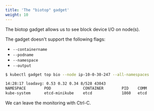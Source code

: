 ```yaml
---
title: 'The "biotop" gadget'
weight: 10
---
```


The biotop gadget allows us to see block device I/O on node(s).

The gadget doesn't support the following flags:
 * `--containername`
 * `--podname`
 * `--namespace`
 * `--output`

```bash
$ kubectl gadget top bio --node ip-10-0-30-247 --all-namespaces

14:28:17 loadavg: 0.53 0.32 0.34 8/528 43043
NAMESPACE        POD              CONTAINER        PID    COMM             D MAJ MIN DISK       I/O  Kbytes  AVGms
kube-system      etcd-minikube    etcd             1860   etcd             W 253 0   vda          3      24   0.38
```

We can leave the monitoring with Ctrl-C.
